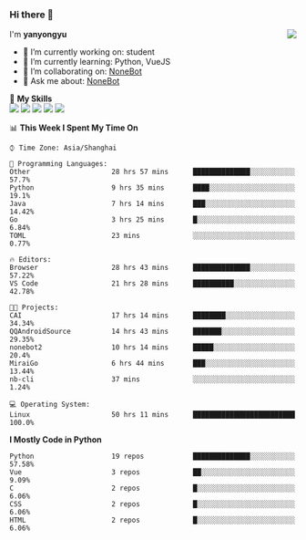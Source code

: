 ### Hi there 👋

<a href="#">
  <img align="right" src="https://github-readme-stats.vercel.app/api?username=yanyongyu&count_private=true&show_icons=true&bg_color=15,f2f7fd,E0EAFC" />
</a>

I'm **yanyongyu**

- 🔭 I’m currently working on: student
- 🌱 I’m currently learning: Python, VueJS
- 👯 I’m collaborating on: [NoneBot](https://github.com/nonebot)
- 💬 Ask me about: [NoneBot](https://github.com/nonebot)

🌟 **My Skills**  
![](https://img.shields.io/badge/-Python-3e74a2?style=flat-square&logo=Python&logoColor=fff)
![](https://img.shields.io/badge/-Vue-4fc08d?style=flat-square&logo=Vue.js&logoColor=fff)
![](https://img.shields.io/badge/-Node.js-339933?style=flat-square&logo=Node.js&logoColor=fff)
![](https://img.shields.io/badge/-Docker-2496ED?style=flat-square&logo=Docker&logoColor=fff)
![](https://img.shields.io/badge/-Linux-000000?style=flat-square&logo=Linux&logoColor=fff)

<!--START_SECTION:waka-->
📊 **This Week I Spent My Time On** 

```text
⌚︎ Time Zone: Asia/Shanghai

💬 Programming Languages: 
Other                    28 hrs 57 mins      ██████████████░░░░░░░░░░░   57.7% 
Python                   9 hrs 35 mins       ████░░░░░░░░░░░░░░░░░░░░░   19.1% 
Java                     7 hrs 14 mins       ███░░░░░░░░░░░░░░░░░░░░░░   14.42% 
Go                       3 hrs 25 mins       █░░░░░░░░░░░░░░░░░░░░░░░░   6.84% 
TOML                     23 mins             ░░░░░░░░░░░░░░░░░░░░░░░░░   0.77%

🔥 Editors: 
Browser                  28 hrs 43 mins      ██████████████░░░░░░░░░░░   57.22% 
VS Code                  21 hrs 28 mins      ██████████░░░░░░░░░░░░░░░   42.78%

🐱‍💻 Projects: 
CAI                      17 hrs 14 mins      ████████░░░░░░░░░░░░░░░░░   34.34% 
QQAndroidSource          14 hrs 43 mins      ███████░░░░░░░░░░░░░░░░░░   29.35% 
nonebot2                 10 hrs 14 mins      █████░░░░░░░░░░░░░░░░░░░░   20.4% 
MiraiGo                  6 hrs 44 mins       ███░░░░░░░░░░░░░░░░░░░░░░   13.44% 
nb-cli                   37 mins             ░░░░░░░░░░░░░░░░░░░░░░░░░   1.24%

💻 Operating System: 
Linux                    50 hrs 11 mins      █████████████████████████   100.0%

```

**I Mostly Code in Python** 

```text
Python                   19 repos            ██████████████░░░░░░░░░░░   57.58% 
Vue                      3 repos             ██░░░░░░░░░░░░░░░░░░░░░░░   9.09% 
C                        2 repos             █░░░░░░░░░░░░░░░░░░░░░░░░   6.06% 
CSS                      2 repos             █░░░░░░░░░░░░░░░░░░░░░░░░   6.06% 
HTML                     2 repos             █░░░░░░░░░░░░░░░░░░░░░░░░   6.06%

```



<!--END_SECTION:waka-->
